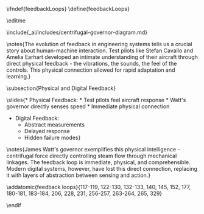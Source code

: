 \ifndef{feedbackLoops}
\define{feedbackLoops}

\editme


\include{_ai/includes/centrifugal-governor-diagram.md}

\notes{The evolution of feedback in engineering systems tells us a crucial story about human-machine interaction. Test pilots like Stefan Cavallo and Amelia Earhart developed an intimate understanding of their aircraft through direct physical feedback - the vibrations, the sounds, the feel of the controls. This physical connection allowed for rapid adaptation and learning.}

\subsection{Physical and Digital Feedback}

\slides{* Physical Feedback:
    * Test pilots feel aircraft response
    * Watt's governor directly senses speed
    * Immediate physical connection
* Digital Feedback:
    * Abstract measurements
    * Delayed response
    * Hidden failure modes}

\notes{James Watt's governor exemplifies this physical intelligence - centrifugal force directly controlling steam flow through mechanical linkages. The feedback loop is immediate, physical, and comprehensible. Modern digital systems, however, have lost this direct connection, replacing it with layers of abstraction between sensing and action.}

\addatomic{feedback loops}{117-119, 122-130, 132-133, 140, 145, 152, 177, 180-181, 183-184, 206, 228, 231, 256-257, 263-264, 265, 329}

\endif
